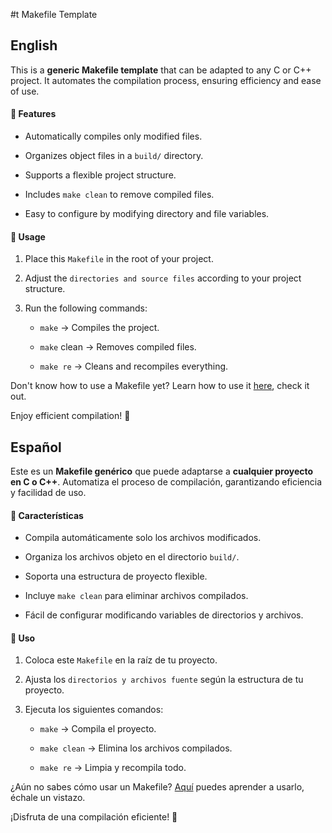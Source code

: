 #t Makefile Template

## English

This is a **generic Makefile template** that can be adapted to any C or C++ project. It automates the compilation process, ensuring efficiency and ease of use.

#### 📌 Features

- Automatically compiles only modified files.

- Organizes object files in a `build/` directory.

- Supports a flexible project structure.

- Includes `make clean` to remove compiled files.

- Easy to configure by modifying directory and file variables.

#### 🚀 Usage

1. Place this `Makefile` in the root of your project.

2. Adjust the `directories and source files` according to your project structure.

3. Run the following commands:

    - `make` → Compiles the project.

    - `make` clean → Removes compiled files.

    - `make re` → Cleans and recompiles everything.

Don't know how to use a Makefile yet? Learn how to use it [here](https://theposintech.hashnode.dev/compile-your-programs-faster-with-makefile), check it out.

Enjoy efficient compilation! 🚀 

## Español

Este es un **Makefile genérico** que puede adaptarse a **cualquier proyecto en C o C++**. Automatiza el proceso de compilación, garantizando eficiencia y facilidad de uso.

#### 📌 Características

- Compila automáticamente solo los archivos modificados.

- Organiza los archivos objeto en el directorio `build/`.

- Soporta una estructura de proyecto flexible.

- Incluye `make clean` para eliminar archivos compilados.

- Fácil de configurar modificando variables de directorios y archivos.

#### 🚀 Uso

1. Coloca este `Makefile` en la raíz de tu proyecto.

2. Ajusta los `directorios y archivos fuente` según la estructura de tu proyecto.

3. Ejecuta los siguientes comandos:

    - `make` → Compila el proyecto.

    - `make clean` → Elimina los archivos compilados.

    - `make re` → Limpia y recompila todo.

¿Aún no sabes cómo usar un Makefile? [Aquí](https://theposintech.hashnode.dev/compile-your-programs-faster-with-makefile) puedes aprender a usarlo, échale un vistazo.

¡Disfruta de una compilación eficiente! 🚀
